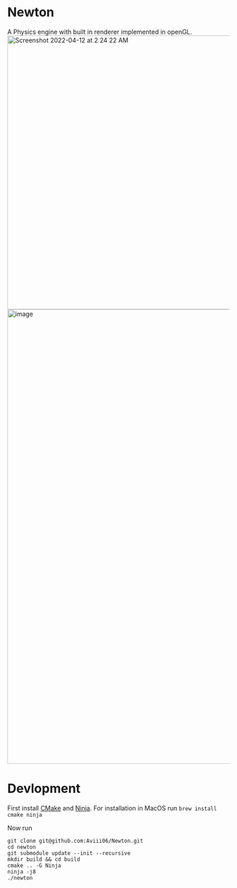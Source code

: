 # Newton
A Physics engine with built in renderer implemented in openGL.
<img width="621" alt="Screenshot 2022-04-12 at 2 24 22 AM" src="https://user-images.githubusercontent.com/45993519/162830991-825b9486-5ea7-4c79-89a3-66ff444d1f28.png">
<img width="1031" alt="image" src="https://user-images.githubusercontent.com/45993519/191841279-a73a3ee9-94bb-4d39-bf76-8676b5948d13.png">


# Devlopment

First install [CMake](https://cmake.org/install/) and [Ninja](https://ninja-build.org/). For installation in MacOS run 
```brew install cmake ninja```

Now run 

```
git clone git@github.com:Aviii06/Newton.git
cd newton
git submodule update --init --recursive
mkdir build && cd build
cmake .. -G Ninja
ninja -j8
./newton
```
